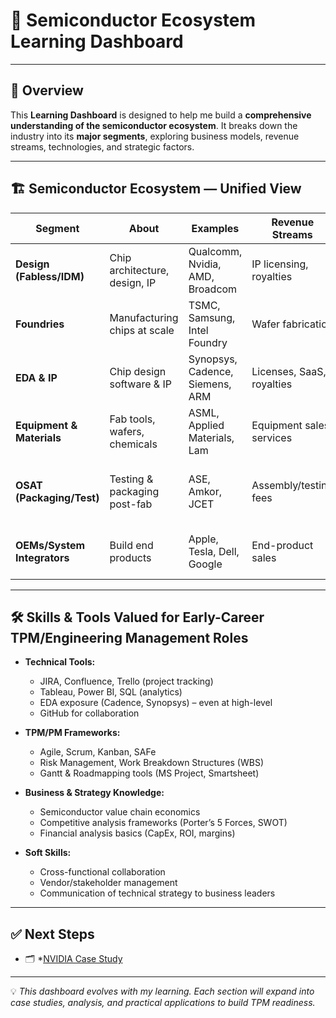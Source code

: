 # 📘 Semiconductor Ecosystem Learning Dashboard  
---

## 🌟 Overview
This **Learning Dashboard** is designed to help me build a **comprehensive understanding of the semiconductor ecosystem**. It breaks down the industry into its **major segments**, exploring business models, revenue streams, technologies, and strategic factors.  

---
## 🏗️ Semiconductor Ecosystem — Unified View

| Segment | About | Examples | Revenue Streams | Business Model | Key Technologies | Innovation Areas | Future Growth | Market Positioning | Interdependencies | Supply Chain Risks | Regulatory/Policy | Financials/Structure | Competitive Dynamics | Emerging Tech |
|---------|-------|----------|-----------------|----------------|------------------|-----------------|---------------|--------------------|-------------------|-------------------|------------------|---------------------|----------------------|---------------|
| **Design (Fabless/IDM)** | Chip architecture, design, IP | Qualcomm, Nvidia, AMD, Broadcom | IP licensing, royalties | Fabless outsourcing fabs | EDA tools, AI/ML design | Energy-efficient, heterogeneous integration | AI accelerators, 5G/6G, automotive | Differentiation via IP, performance | Reliant on foundries + EDA vendors | EDA monopoly, foundry capacity | Export controls, IP laws | High R&D, fabless profitable | Compete on IP, time-to-market | RISC-V, chiplets, neuromorphic |
| **Foundries** | Manufacturing chips at scale | TSMC, Samsung, Intel Foundry | Wafer fabrication | Capacity-based contracts | EUV lithography, packaging, 2nm/3nm | 3D stacking, GAA transistors | HPC, automotive chips | Oligopoly (TSMC dominance) | Relies on ASML, materials suppliers | Equipment bottlenecks (EUV) | Subsidies, CHIPS Act | CapEx heavy, long cycles | TSMC vs Samsung vs Intel | 2nm nodes, quantum, CNT |
| **EDA & IP** | Chip design software & IP | Synopsys, Cadence, Siemens, ARM | Licenses, SaaS, royalties | SaaS + perpetual | Simulation, RTL, verification | AI-driven automation, cloud design | Cloud-based design, AI EDA | High entry barrier oligopoly | Needed by all design players | Vendor lock-in | Export/IP compliance | High-margin recurring | Synopsys vs Cadence rivalry | Generative AI chip design |
| **Equipment & Materials** | Fab tools, wafers, chemicals | ASML, Applied Materials, Lam | Equipment sales, services | CapEx + recurring services | EUV lithography, etching, deposition | High-NA EUV, atomic etching | Advanced packaging demand | Monopoly in EUV (ASML) | Foundries rely on them | Single-supplier choke points | Export bans (China restrictions) | High-margin cyclical | Few global leaders | Next-gen EUV, photonics litho |
| **OSAT (Packaging/Test)** | Testing & packaging post-fab | ASE, Amkor, JCET | Assembly/testing fees | Outsourced services | 2.5D/3D ICs, chiplets | Heterogeneous integration, fan-out | AI/5G packaging, thermal mgmt | Cost-competitive | Depend on foundries → OEMs | Packaging chokepoints | Trade restrictions (Taiwan/MY) | Mid-margin, competitive | Scale + cost efficiency | Co-packaged optics, wafer-level pkg |
| **OEMs/System Integrators** | Build end products | Apple, Tesla, Dell, Google | End-product sales | Vertical + ecosystem lock-in | SoC integration, SW-HW codesign | Custom silicon, EV AI chips | AR/VR, IoT, AI systems | Differentiate via ecosystem | Depend on entire chain | Chip shortage risks | Antitrust/IP | High-margin integration | Speed + ecosystem stickiness | AR/VR hardware, AI-driven systems |  

---

## 🛠️ Skills & Tools Valued for Early-Career TPM/Engineering Management Roles

- **Technical Tools:**  
  - JIRA, Confluence, Trello (project tracking)  
  - Tableau, Power BI, SQL (analytics)  
  - EDA exposure (Cadence, Synopsys) – even at high-level  
  - GitHub for collaboration  

- **TPM/PM Frameworks:**  
  - Agile, Scrum, Kanban, SAFe  
  - Risk Management, Work Breakdown Structures (WBS)  
  - Gantt & Roadmapping tools (MS Project, Smartsheet)  

- **Business & Strategy Knowledge:**  
  - Semiconductor value chain economics  
  - Competitive analysis frameworks (Porter’s 5 Forces, SWOT)  
  - Financial analysis basics (CapEx, ROI, margins)  

- **Soft Skills:**  
  - Cross-functional collaboration  
  - Vendor/stakeholder management  
  - Communication of technical strategy to business leaders  

---

## ✅ Next Steps
- 🗂️ *[NVIDIA Case Study](https://github.com/Ishan0520/TPM-Roadmap/blob/main/NVIDIA%20Case%20Study.md)

---

💡 *This dashboard evolves with my learning. Each section will expand into case studies, analysis, and practical applications to build TPM readiness.*
